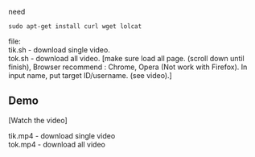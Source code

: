 need
```
sudo apt-get install curl wget lolcat
```
file:<br>
tik.sh - download single video.<br>
tok.sh - download all video. \[make sure load all page. (scroll down until finish), Browser recommend : Chrome, Opera (Not work with Firefox). In input name, put target ID/username. (see video).\]

## Demo
[Watch the video]

tik.mp4 - download single video<br>
tok.mp4 - download all video
